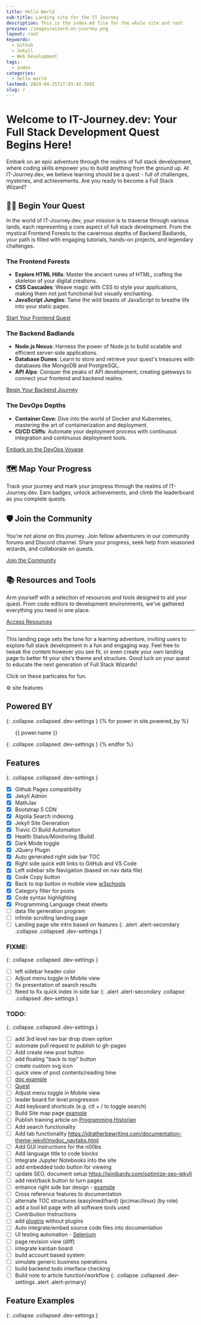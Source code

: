 ```yaml
---
title: Hello World
sub-title: Landing site for the IT Journey
description: This is the index.md file for the whole site and root
preview: /images/wizard-on-journey.png
layout: root
keywords:
  - Github
  - Jekyll
  - Web Development
tags:
  - index
categories:
  - hello world
lastmod: 2024-04-25T17:03:42.589Z
slug: /
---
```


# Welcome to IT-Journey.dev: Your Full Stack Development Quest Begins Here!

Embark on an epic adventure through the realms of full stack development, where coding skills empower you to build anything from the ground up. At IT-Journey.dev, we believe learning should be a quest - full of challenges, mysteries, and achievements. Are you ready to become a Full Stack Wizard?

## 🧙‍♂️ Begin Your Quest

In the world of IT-Journey.dev, your mission is to traverse through various lands, each representing a core aspect of full stack development. From the mystical Frontend Forests to the cavernous depths of Backend Badlands, your path is filled with engaging tutorials, hands-on projects, and legendary challenges.

### The Frontend Forests

- **Explore HTML Hills**: Master the ancient runes of HTML, crafting the skeleton of your digital creations.
- **CSS Cascades**: Weave magic with CSS to style your applications, making them not just functional but visually enchanting.
- **JavaScript Jungles**: Tame the wild beasts of JavaScript to breathe life into your static pages.

[Start Your Frontend Quest](/pages/_quests/frontend.md)

### The Backend Badlands

- **Node.js Nexus**: Harness the power of Node.js to build scalable and efficient server-side applications.
- **Database Dunes**: Learn to store and retrieve your quest's treasures with databases like MongoDB and PostgreSQL.
- **API Alps**: Conquer the peaks of API development, creating gateways to connect your frontend and backend realms.

[Begin Your Backend Journey](/backend)

### The DevOps Depths

- **Container Cove**: Dive into the world of Docker and Kubernetes, mastering the art of containerization and deployment.
- **CI/CD Cliffs**: Automate your deployment process with continuous integration and continuous deployment tools.

[Embark on the DevOps Voyage](/devops)

## 🗺️ Map Your Progress

Track your journey and mark your progress through the realms of IT-Journey.dev. Earn badges, unlock achievements, and climb the leaderboard as you complete quests.

## 🛡️ Join the Community

You're not alone on this journey. Join fellow adventurers in our community forums and Discord channel. Share your progress, seek help from seasoned wizards, and collaborate on quests.

[Join the Community](/community)

## 📚 Resources and Tools

Arm yourself with a selection of resources and tools designed to aid your quest. From code editors to development environments, we've gathered everything you need in one place.

[Access Resources](/resources)

---

This landing page sets the tone for a learning adventure, inviting users to explore full stack development in a fun and engaging way. Feel free to tweak the content however you see fit, or even create your own landing page to better fit your site's theme and structure. Good luck on your quest to educate the next generation of Full Stack Wizards!

Click on these particales for fun.

<div id="particles-js" class=""></div>

<div class="btn flex-grow-1" data-toggle="collapse" data-target=".dev-settings" aria-expanded="true" aria-controls="">
  <p>⚙ site features
  </p>
</div>

## Powered BY
{: .collapse .collapsed .dev-settings }
{% for power in site.powered_by %}
<ul href="{{ power.url }}" rel="nofollow">{{ power.name }}</ul>
{: .collapse .collapsed .dev-settings }
{% endfor %}

## Features
{: .collapse .collapsed .dev-settings }
- [x] Github Pages compatibility
- [x] Jekyll Admin
- [x] MathJax
- [x] Bootstrap 5 CDN
- [x] Algolia Search indexing
- [x] Jekyll Site Generation
- [x] Travic CI Build Automation
- [x] Health Status/Monitoring (Build)
- [x] Dark Mode toggle
- [x] JQuery Plugin
- [x] Auto generated right side bar TOC
- [x] Right side quick edit links to GitHub and VS Code
- [x] Left sidebar site Navigation (based on nav data file)
- [x] Code Copy button
- [x] Back to top button in mobile view [w3schools](https://www.w3schools.com/howto/howto_js_scroll_to_top.asp)
- [x] Category filter for posts
- [x] Code syntax highlighting
- [x] Programming Language cheat sheets
- [ ] data file generation program
- [ ] infinite scrolling landing page 
- [ ] Landing page site intro based on features
{: .alert .alert-secondary .collapse .collapsed .dev-settings }

### FIXME:
{: .collapse .collapsed .dev-settings }
- [ ] left sidebar header color
- [ ] Adjust menu toggle in Mobile view
- [ ] fix presentation of search results
- [ ] Need to fix quick index in side bar
{: .alert .alert-secondary .collapse .collapsed .dev-settings }

### TODO:
{: .collapse .collapsed .dev-settings }
- [ ] add 3rd level nav bar drop down option
- [ ] automate pull request to publish to gh-pages
- [ ] Add create new post button
- [ ] add floating "back to top" button
- [ ] create custom svg icon
- [ ] quick view of post contents/reading time
- [ ] [doc example](https://tmuxp.git-pull.com/index.html)
- [ ] [Quest](/quests/home)
- [ ] Adjust menu toggle in Mobile view
- [ ] leader board for level progression
- [ ] Add keyboard shortcuts (e.g. ctl + / to toggle search)
- [ ] Build Site map page [example](http://www.publicdomainsherpa.com/site-map.html)
- [ ] Publish training article on [Programming Historian](https://programminghistorian.org/) 
- [ ] Add search functionality
- [ ] Add tab functionality https://idratherbewriting.com/documentation-theme-jekyll/mydoc_navtabs.html
- [ ] Add GUI instructions for the n00bs
- [ ] Add language title to code blocks
- [ ] Integrate Jupyter Notebooks into the site
- [ ] add embedded todo button for viewing
- [ ] update SEO, document setup https://jsinibardy.com/optimize-seo-jekyll
- [ ] add next/back button to turn pages
- [ ] enhance right side bar design - [example](https://bootstrap-themes.github.io/dashboard/docs/#whats-included)
- [ ] Cross reference features to documentation
- [ ] alternate TOC structures (easy/med/hard) (pc/mac/linux) (by role)
- [ ] add a tool kit page with all software tools used
- [ ] Contribution Instructions
- [ ] add [plugins](https://jekyllcodex.org/without-plugins/) without plugins
- [ ] Auto integrate/embed source code files into documentation
- [ ] UI testing automation - [Selenium](https://www.selenium.dev/)
- [ ] page revision view (diff)
- [ ] integrate kanban board
- [ ] build account based system
- [ ] simulate generic business operations
- [ ] build backend todo interface checking
- [ ] Build note to article function/workflow
{: .collapse .collapsed .dev-settings .alert .alert-primary}

## Feature Examples
{: .collapse .collapsed .dev-settings }

<div class="collapse collapsed dev-settings">

</div>

